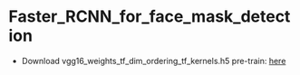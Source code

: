 # Faster_RCNN_for_face_mask_detection

- Download vgg16_weights_tf_dim_ordering_tf_kernels.h5 pre-train: [here](https://github.com/fchollet/deep-learning-models/releases)
